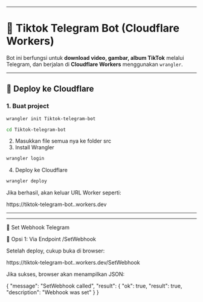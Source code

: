 
---

# 🤖 Tiktok Telegram Bot (Cloudflare Workers)

Bot ini berfungsi untuk **download video, gambar, album TikTok** melalui Telegram, dan berjalan di **Cloudflare Workers** menggunakan `wrangler`.

---

## 🚀 Deploy ke Cloudflare

### 1. Buat project
```bash
wrangler init Tiktok-telegram-bot
```
```bash
cd Tiktok-telegram-bot
```
2. Masukkan file semua nya ke folder src
3. Install Wrangler
```bash
wrangler login
```

4. Deploy ke Cloudflare
```bash
wrangler deploy
```

Jika berhasil, akan keluar URL Worker seperti:

https://tiktok-telegram-bot.<your-subdomain>.workers.dev


---

---

🔗 Set Webhook Telegram

🔹 Opsi 1: Via Endpoint /SetWebhook

Setelah deploy, cukup buka di browser:

https://tiktok-telegram-bot.<your-subdomain>.workers.dev/SetWebhook

Jika sukses, browser akan menampilkan JSON:

{
  "message": "SetWebhook called",
  "result": {
    "ok": true,
    "result": true,
    "description": "Webhook was set"
  }
}
